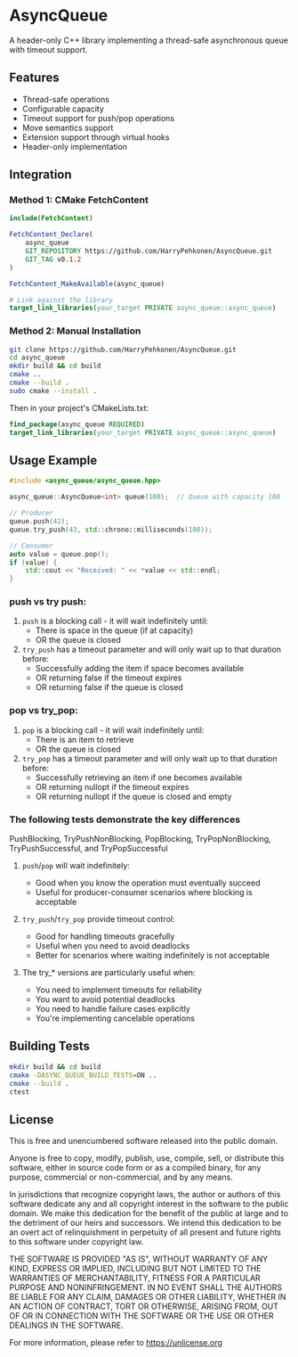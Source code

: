 # AsyncQueue

A header-only C++ library implementing a thread-safe asynchronous queue with timeout support.

## Features
- Thread-safe operations
- Configurable capacity
- Timeout support for push/pop operations
- Move semantics support
- Extension support through virtual hooks
- Header-only implementation

## Integration

### Method 1: CMake FetchContent
```cmake
include(FetchContent)

FetchContent_Declare(
    async_queue
    GIT_REPOSITORY https://github.com/HarryPehkonen/AsyncQueue.git
    GIT_TAG v0.1.2
)

FetchContent_MakeAvailable(async_queue)

# Link against the library
target_link_libraries(your_target PRIVATE async_queue::async_queue)
```

### Method 2: Manual Installation
```bash
git clone https://github.com/HarryPehkonen/AsyncQueue.git
cd async_queue
mkdir build && cd build
cmake ..
cmake --build .
sudo cmake --install .
```

Then in your project's CMakeLists.txt:
```cmake
find_package(async_queue REQUIRED)
target_link_libraries(your_target PRIVATE async_queue::async_queue)
```

## Usage Example
```cpp
#include <async_queue/async_queue.hpp>

async_queue::AsyncQueue<int> queue(100);  // Queue with capacity 100

// Producer
queue.push(42);
queue.try_push(43, std::chrono::milliseconds(100));

// Consumer
auto value = queue.pop();
if (value) {
    std::cout << "Received: " << *value << std::endl;
}
```

### push vs try push:

1. `push` is a blocking call - it will wait indefinitely until:
   - There is space in the queue (if at capacity)
   - OR the queue is closed
2. `try_push` has a timeout parameter and will only wait up to that duration before:
   - Successfully adding the item if space becomes available
   - OR returning false if the timeout expires
   - OR returning false if the queue is closed

### pop vs try_pop:

1. `pop` is a blocking call - it will wait indefinitely until:
   - There is an item to retrieve
   - OR the queue is closed
2. `try_pop` has a timeout parameter and will only wait up to that duration before:
   - Successfully retrieving an item if one becomes available
   - OR returning nullopt if the timeout expires
   - OR returning nullopt if the queue is closed and empty


### The following tests demonstrate the key differences

PushBlocking, TryPushNonBlocking, PopBlocking, TryPopNonBlocking, TryPushSuccessful, and TryPopSuccessful

1. `push`/`pop` will wait indefinitely:
   - Good when you know the operation must eventually succeed
   - Useful for producer-consumer scenarios where blocking is acceptable

2. `try_push`/`try_pop` provide timeout control:
   - Good for handling timeouts gracefully
   - Useful when you need to avoid deadlocks
   - Better for scenarios where waiting indefinitely is not acceptable

3. The try_* versions are particularly useful when:
   - You need to implement timeouts for reliability
   - You want to avoid potential deadlocks
   - You need to handle failure cases explicitly
   - You're implementing cancelable operations

## Building Tests
```bash
mkdir build && cd build
cmake -DASYNC_QUEUE_BUILD_TESTS=ON ..
cmake --build .
ctest
```
## License

This is free and unencumbered software released into the public domain.

Anyone is free to copy, modify, publish, use, compile, sell, or
distribute this software, either in source code form or as a compiled
binary, for any purpose, commercial or non-commercial, and by any
means.

In jurisdictions that recognize copyright laws, the author or authors
of this software dedicate any and all copyright interest in the
software to the public domain. We make this dedication for the benefit
of the public at large and to the detriment of our heirs and
successors. We intend this dedication to be an overt act of
relinquishment in perpetuity of all present and future rights to this
software under copyright law.

THE SOFTWARE IS PROVIDED "AS IS", WITHOUT WARRANTY OF ANY KIND,
EXPRESS OR IMPLIED, INCLUDING BUT NOT LIMITED TO THE WARRANTIES OF
MERCHANTABILITY, FITNESS FOR A PARTICULAR PURPOSE AND NONINFRINGEMENT.
IN NO EVENT SHALL THE AUTHORS BE LIABLE FOR ANY CLAIM, DAMAGES OR
OTHER LIABILITY, WHETHER IN AN ACTION OF CONTRACT, TORT OR OTHERWISE,
ARISING FROM, OUT OF OR IN CONNECTION WITH THE SOFTWARE OR THE USE OR
OTHER DEALINGS IN THE SOFTWARE.

For more information, please refer to <https://unlicense.org>
